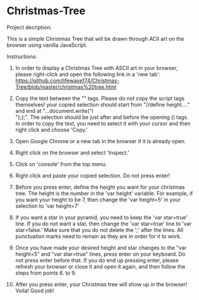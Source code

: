 # Christmas-Tree

Project decription: 

This is a simple Christmas Tree that will be drawn through ACII art on the browser using vanilla JavaScript. 

Instructions:

1. In order to display a Christmas Tree with ASCII art in your browser, please right-click and open the following link in a 'new tab': https://github.com/lifewave174/Christmas-Tree/blob/master/christmas%20tree.html 

2. Copy the text between the "<script>...</script>" tags. Please do not copy the script tags themselves! your copied selection should start from "//define height...." and end at "...document.write("I</br>");};". The selection should be just after and before the opening (<script>) and ending (</script>) tags. In order to copy the text, you need to select it with your cursor and then right click and choose 'Copy.'

3. Open Google Chrome or a new tab in the browser if it is already open. 

4. Right click on the browser and select 'Inspect.'

5. Click on 'console' from the top menu. 

6. Right click and paste your copied selection. Do not press enter!

7. Before you press enter, define the height you want for your christmas tree. The height is the number in the 'var height' variable. For example, if you want your height to be 7, then change the 'var height=5' in your selection to 'var height=7'

8. If you want a star in your pyramid, you need to keep the 'var star=true' line. If you do not want a star, then change the 'var star=true' line to 'var star=false.' Make sure that you do not delete the ';' after the lines. All punctuation marks need to remain as they are in order for it to work.

9. Once you have made your desired height and star changes to the "var height=5" and "var star=true" lines, press enter on your keyboard. Do not press enter before that. If you do end up pressing enter, please refresh your browser or close it and open it again, and then follow the steps from points 6. to 9. 

10. After you press enter, your Christmas tree will show up in the browser! Voila! Good job!
